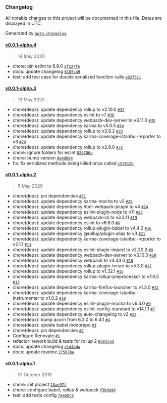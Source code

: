 ### Changelog

All notable changes to this project will be documented in this file. Dates are displayed in UTC.

Generated by [`auto-changelog`](https://github.com/CookPete/auto-changelog).

#### [v0.0.1-alpha.4](https://github.com/p3ol/buddy/compare/v0.0.1-alpha.3...v0.0.1-alpha.4)

> 14 May 2020

- chore: pin eslint to 6.8.0 [`af227f6`](https://github.com/p3ol/buddy/commit/af227f667fe6ba3c257288d38e01536ecf8a6fac)
- docs: update changelog [`6185c49`](https://github.com/p3ol/buddy/commit/6185c49dac21dc144acb20aad27460ffaca8a089)
- test: add test case for double serialized function calls [`a0275c1`](https://github.com/p3ol/buddy/commit/a0275c193707ee2f77e2afe4dca80bf3e05e2245)

#### [v0.0.1-alpha.3](https://github.com/p3ol/buddy/compare/v0.0.1-alpha.2...v0.0.1-alpha.3)

> 13 May 2020

- chore(deps): update dependency rollup to v2.10.0 [`#37`](https://github.com/p3ol/buddy/pull/37)
- chore(deps): update dependency eslint to v7 [`#36`](https://github.com/p3ol/buddy/pull/36)
- chore(deps): update dependency webpack-dev-server to v3.11.0 [`#35`](https://github.com/p3ol/buddy/pull/35)
- chore(deps): update dependency karma to v5.0.5 [`#34`](https://github.com/p3ol/buddy/pull/34)
- chore(deps): update dependency rollup to v2.8.2 [`#33`](https://github.com/p3ol/buddy/pull/33)
- chore(deps): update dependency karma-coverage-istanbul-reporter to v3 [`#29`](https://github.com/p3ol/buddy/pull/29)
- chore(deps): update dependency rollup to v2.8.0 [`#32`](https://github.com/p3ol/buddy/pull/32)
- chore: ignore folders for eslint [`826786a`](https://github.com/p3ol/buddy/commit/826786af1e8490b7729feff4851a76e628ce7d42)
- chore: bump version [`de4d084`](https://github.com/p3ol/buddy/commit/de4d084ffd96a7b96757e8e0899e1c700aa9cc96)
- fix: fix serialized methods being killed once called [`c53812b`](https://github.com/p3ol/buddy/commit/c53812b885f6b847b7d0961f375592798925e3da)

#### [v0.0.1-alpha.2](https://github.com/p3ol/buddy/compare/v0.0.1-alpha.1...v0.0.1-alpha.2)

> 5 May 2020

- chore(deps): pin dependencies [`#31`](https://github.com/p3ol/buddy/pull/31)
- chore(deps): update dependency karma-mocha to v2 [`#26`](https://github.com/p3ol/buddy/pull/26)
- chore(deps): update dependency html-webpack-plugin to v4 [`#24`](https://github.com/p3ol/buddy/pull/24)
- chore(deps): update dependency eslint-plugin-node to v11 [`#23`](https://github.com/p3ol/buddy/pull/23)
- chore(deps): update dependency webpack-cli to v3.3.11 [`#19`](https://github.com/p3ol/buddy/pull/19)
- chore(deps): update dependency eslint to v6.8.0 [`#6`](https://github.com/p3ol/buddy/pull/6)
- chore(deps): update dependency rollup-plugin-babel to v4.4.0 [`#16`](https://github.com/p3ol/buddy/pull/16)
- chore(deps): update dependency @rollup/plugin-alias to v3 [`#21`](https://github.com/p3ol/buddy/pull/21)
- chore(deps): update dependency karma-coverage-istanbul-reporter to v2.1.1 [`#11`](https://github.com/p3ol/buddy/pull/11)
- chore(deps): update dependency eslint-plugin-import to v2.20.2 [`#8`](https://github.com/p3ol/buddy/pull/8)
- chore(deps): update dependency webpack-dev-server to v3.10.3 [`#20`](https://github.com/p3ol/buddy/pull/20)
- chore(deps): update dependency webpack to v4.43.0 [`#18`](https://github.com/p3ol/buddy/pull/18)
- chore(deps): update dependency rollup-plugin-terser to v5.3.0 [`#17`](https://github.com/p3ol/buddy/pull/17)
- chore(deps): update dependency rollup to v1.32.1 [`#15`](https://github.com/p3ol/buddy/pull/15)
- chore(deps): update dependency karma-rollup-preprocessor to v7.0.5 [`#13`](https://github.com/p3ol/buddy/pull/13)
- chore(deps): update dependency karma-firefox-launcher to v1.3.0 [`#12`](https://github.com/p3ol/buddy/pull/12)
- chore(deps): update dependency karma-coverage-istanbul-instrumenter to v1.0.2 [`#10`](https://github.com/p3ol/buddy/pull/10)
- chore(deps): update dependency eslint-plugin-mocha to v6.3.0 [`#9`](https://github.com/p3ol/buddy/pull/9)
- chore(deps): update dependency eslint-config-standard to v14.1.1 [`#7`](https://github.com/p3ol/buddy/pull/7)
- chore(deps): update dependency auto-changelog to v2 [`#22`](https://github.com/p3ol/buddy/pull/22)
- chore(deps): bump acorn from 6.3.0 to 6.4.1 [`#4`](https://github.com/p3ol/buddy/pull/4)
- chore(deps): update babel monorepo [`#3`](https://github.com/p3ol/buddy/pull/3)
- chore(deps): pin dependencies [`#2`](https://github.com/p3ol/buddy/pull/2)
- Configure Renovate [`#1`](https://github.com/p3ol/buddy/pull/1)
- refactor: rework build & tests for rollup 2 [`8a03cad`](https://github.com/p3ol/buddy/commit/8a03caddf02b0a809489b5482ccadb152d6fb84f)
- docs: update changelog [`e1d4bda`](https://github.com/p3ol/buddy/commit/e1d4bdac474e1db5c80805ff608143c322afa0ac)
- docs: update readme [`27567ba`](https://github.com/p3ol/buddy/commit/27567ba7f77b127d1d100f694833155b7d292ece)

#### v0.0.1-alpha.1

> 31 October 2019

- chore: init project [`18ae97f`](https://github.com/p3ol/buddy/commit/18ae97fea3ac6cd94ceac3ad44f85c0086be9852)
- chore: configure babel, rollup & webpack [`f3bda9d`](https://github.com/p3ol/buddy/commit/f3bda9d89b93bac99d7a80e1cc7a5a0bd8118d99)
- test: add tests config [`7eeb0c8`](https://github.com/p3ol/buddy/commit/7eeb0c8ec103e7ecd02837e890c1841e852bd3fa)
